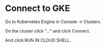 
# Connect to GKE

Go to Kubernetes Engine in Console -> Clusters. 

On the cluster click "..." and click Connect.

And click RUN IN CLOUD SHELL.
